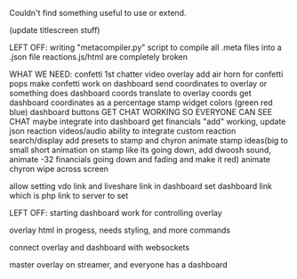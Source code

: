 


Couldn't find something useful to use or extend.


(update titlescreen stuff)



LEFT OFF:
  writing "metacompiler.py" script to compile all .meta files into a .json file
  reactions.js/html are completely broken


WHAT WE NEED:
  confetti 1st chatter video overlay
  add air horn for confetti pops
  make confetti work on dashboard
    send coordinates to overlay or something
    does dashboard coords translate to overlay coords
      get dashboard coordinates as a percentage
  stamp widget colors (green red blue) dashboard buttons
  GET CHAT WORKING SO EVERYONE CAN SEE CHAT
    maybe integrate into dashboard
  get financials "add" working, update json
  reaction videos/audio
  ability to integrate custom reaction search/display
  add presets to stamp and chyron
  animate stamp
    ideas(big to small short animation on stamp like its going down, add dwoosh sound, animate -32 financials going down and fading and make it red)
  animate chyron
    wipe across screen
  
  allow setting vdo link and liveshare link in dashboard
  set dashboard link which is php link to server to set





LEFT OFF:
  starting dashboard work for controlling overlay

  overlay html in progess, needs styling, and more commands

  connect overlay and dashboard with websockets

  master overlay on streamer, and everyone has a dashboard